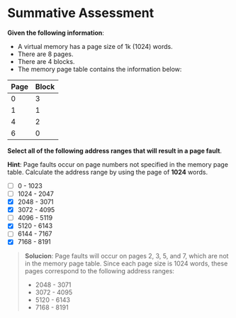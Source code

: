 # Summative Assessment

**Given the following information**:
* A virtual memory has a page size of 1k (1024) words.
* There are 8 pages.
* There are 4 blocks.
* The memory page table contains the information below:
  
|Page|Block|
|----|----|
|0|	3|
|1| 1|
|4| 2|
|6| 0|

**Select all of the following address ranges that will result in a page fault**.

**Hint**: Page faults occur on page numbers not specified in the memory page table. Calculate the address range by using the page of **1024** words.
- [ ] 0 - 1023
- [ ] 1024 - 2047
- [x] 2048 - 3071
- [x] 3072 - 4095
- [ ] 4096 - 5119
- [x] 5120 - 6143
- [ ] 6144 - 7167
- [x] 7168 - 8191

> **Solucion**: Page faults will occur on pages 2, 3, 5, and 7, which are not in the memory page table. Since each page size is 1024 words, these pages correspond to the following address ranges:
> * 2048 - 3071
> * 3072 - 4095
> * 5120 - 6143
> * 7168 - 8191



